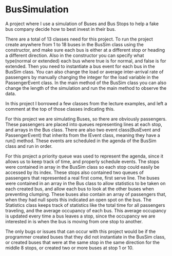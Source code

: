 # BusSimulation
A project where I use a simulation of Buses and Bus Stops to help a fake bus company decide how to best invest in their bus.


 There are a total of 13 classes need for this project. To run the project create anywhere from 1 to 18 buses in the BusSim class using the constructor, and make sure each bus is either at a different stop or heading a different direction. Also in the constructor you can specify what type(normal or extended) each bus where true is for normal, and false is for extended. Then you need to instantiate a bus event for each bus in the BusSim class. You can also change the load or average inter-arrival rate of passengers by manually changing the integer for the load variable in the PassengerEvent class. In the main method of the BusSim class you can also change the length of the simulation and run the main method to observe the data. 


In this project I borrowed a few classes from the lecture examples, and left a comment at the top of those classes indicating this.


 For this project we are simulating Buses, so there are obviously passengers. These passengers are placed into queues representing lines at each stop, and arrays in the Bus class. There are also two event class(BusEvent and PassengerEvent) that inherits from the IEvent class, meaning they have a run() method. These events are scheduled in the agenda of the BusSim class and run in order.
 
 
For this project a priority queue was used to represent the agenda, since it allows us to keep track of time, and properly schedule events. The stops were contained in array in the BusSim class so each stop could easily be accessed by its index. These stops also contained two queues of passengers that represented a real first come, first serve line. The buses were contained in an array in the Bus class to allow statistics to be taken on each created bus, and allow each bus to look at the other buses when preventing clumping. These buses also contain an array of passengers that, when they had null spots this indicated an open spot on the bus. The Statistics class keeps track of statistics like the total time for all passengers traveling, and the average occupancy of each bus. This average occupancy is updated every time a bus leaves a stop, since the occupancy we are interested in is when the bus is moving from one stop to another.

The only bugs or issues that can occur with this project would be if the programmer created buses that they did not instantiate in the BusSim class, or created buses that were at the same stop in the same direction for the middle 8 stops, or created two or more buses at stop 1 or 10.
